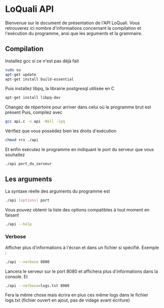 # LoQuali API

Bienvenue sur le document de présentation de l'API LoQuali. Vous retrouverez ici nombre d'informations concernant la compilation et l'exécution du programme, ansi que les arguments et la grammaire.

## Compilation

Installez gcc si ce n'est pas déjà fait
```bash
sudo su
apt-get update
apt-get install build-essential
```
Puis installez libpq, la librairie postgresql utilisée en C
```bash
apt-get install libpq-dev
```

Changez de répertoire pour arriver dans celui où le programme brut est présent
Puis, compilez avec
```bash
gcc api.c -o api -Wall -lpq
```
Vérifiez que vous possèdez bien les droits d'exécution
```bash
chmod +rx ./api
```
Et enfin exécutez le programme en indiquant le port du serveur que vous souhaitez
```bash
./api port_du_serveur
```

## Les arguments
La syntaxe réelle des arguments du programme est
```bash
./api [options] port
```
Vous pouvez obtenir la liste des options compatibles à tout moment en faisant
```bash
./api --help
```
### Verbose
Afficher plus d'informations à l'écran et dans un fichier si spécifié. Exemple :
```bash
./api --verbose 8080
```
Lancera le serveur sur le port 8080 et affichera plus d'informations dans la console. Et
```bash
./api --verbose=logs.txt 8080
```
Fera la même chose mais écrira en plus ces même logs dans le fichier logs.txt (fichier ouvert en ajout, pas de vidage avant écriture)